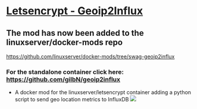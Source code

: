 # [Letsencrypt - Geoip2Influx](https://github.com/gilbN/lsio-docker-mods/tree/master/letsencrypt/geoip2-nginx-stats)
## The mod has now been added to the linuxserver/docker-mods repo
https://github.com/linuxserver/docker-mods/tree/swag-geoip2influx

### For the standalone container click here: https://github.com/gilbN/geoip2influx
- A docker mod for the linuxserver/letsencrypt container adding a python script to send geo location metrics to InfluxDB
![](https://i.imgur.com/Ppc5cyE.jpg)
